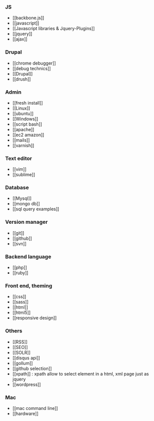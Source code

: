 ### JS
* [[backbone.js]]
* [[javascript]]
* [[Javascript libraries & Jquery-Plugins]]
* [[jquery]]
* [[ajax]]

### Drupal
* [[chrome debugger]]
* [[debug technics]]
* [[Drupal]]
* [[drush]]

### Admin
* [[fresh install]]
* [[Linux]]
* [[ubuntu]]
* [[Windows]]
* [[script bash]]
* [[apache]]
* [[ec2 amazon]]
* [[mails]]
* [[varnish]]

### Text editor
* [[vim]]
* [[sublime]]

### Database
* [[Mysql]]
* [[mongo db]]
* [[sql query examples]]

### Version manager
* [[git]]
* [[github]]
* [[svn]]

### Backend language
* [[php]]
* [[ruby]]

### Front end, theming 
* [[css]]
* [[sass]]
* [[html]]
* [[html5]]
* [[responsive design]]

### Others
* [[RSS]]
* [[SEO]]
* [[SOLR]]
* [[disqus api]]
* [[gollum]]
* [[github selection]]
* [[xpath]] : xpath allow to select element in a html, xml page just as jquery
* [[wordpress]]

### Mac
* [[mac command line]]
* [[hardware]]